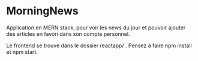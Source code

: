 
# MorningNews

Application en MERN stack, pour voir les news du jour et pouvoir ajouter des articles en favori dans son compte personnel.

Le frontend se trouve dans le dossier reactapp/ .
Pensez à faire npm install et npm start.
